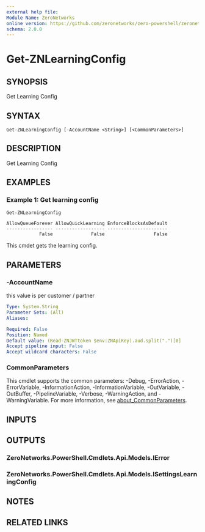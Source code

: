 ```yaml
---
external help file:
Module Name: ZeroNetworks
online version: https://github.com/zeronetworks/zero-powershell/zeronetworks/get-znlearningconfig
schema: 2.0.0
---
```


# Get-ZNLearningConfig

## SYNOPSIS
Get Learning Config

## SYNTAX

```
Get-ZNLearningConfig [-AccountName <String>] [<CommonParameters>]
```

## DESCRIPTION
Get Learning Config

## EXAMPLES

### Example 1: Get learning config
```powershell
Get-ZNLearningConfig
```

```output
AllowQueueForever AllowQuickLearning EnforceBlocksAsDefault
----------------- ------------------ ----------------------
            False              False                  False
```

This cmdet gets the learning config.

## PARAMETERS

### -AccountName
this value is per customer / partner

```yaml
Type: System.String
Parameter Sets: (All)
Aliases:

Required: False
Position: Named
Default value: (Read-ZNJWTtoken $env:ZNApiKey).aud.split(".")[0]
Accept pipeline input: False
Accept wildcard characters: False
```

### CommonParameters
This cmdlet supports the common parameters: -Debug, -ErrorAction, -ErrorVariable, -InformationAction, -InformationVariable, -OutVariable, -OutBuffer, -PipelineVariable, -Verbose, -WarningAction, and -WarningVariable. For more information, see [about_CommonParameters](http://go.microsoft.com/fwlink/?LinkID=113216).

## INPUTS

## OUTPUTS

### ZeroNetworks.PowerShell.Cmdlets.Api.Models.IError

### ZeroNetworks.PowerShell.Cmdlets.Api.Models.ISettingsLearningConfig

## NOTES

## RELATED LINKS

